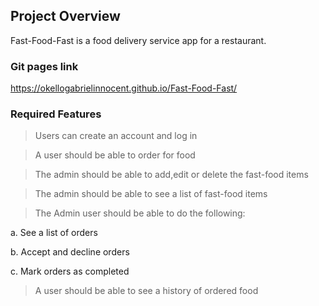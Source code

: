 ## Project Overview
Fast-Food-Fast is a food delivery service app for a restaurant.

### Git pages link
https://okellogabrielinnocent.github.io/Fast-Food-Fast/

### Required Features

>  Users can create an account and log in

>  A user should be able to order for food

>  The admin should be able to add,edit or delete the fast-food items

>  The admin should be able to see a list of fast-food items

> The Admin user should be able to do the following:

a. See a list of orders

b. Accept and decline orders

c. Mark orders as completed

> A user should be able to see a history of ordered food

